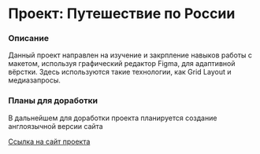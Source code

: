# Проект: Путешествие по России

### Описание

Данный проект направлен на изучение и закрпление навыков работы с макетом, используя графический редактор Figma, для адаптивной вёрстки. Здесь используются такие технологии, как Grid Layout и медиазапросы.

### Планы для доработки

В дальнейшем для доработки проекта планируется создание англоязычной версии сайта

[Ссылка на сайт проекта](https://stankena.github.io/russian-travel)
